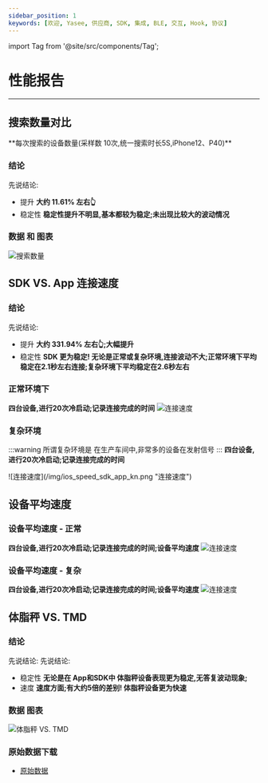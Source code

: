 ```yaml
---
sidebar_position: 1
keywords: [欢迎, Yasee, 供应商, SDK, 集成, BLE, 交互, Hook, 协议]
---
```


import Tag from '@site/src/components/Tag';


# 性能报告
--- 



## 搜索数量对比

<Tag text="App - 蓝色" color='deepskyblue' />
<Tag text="SDK(iOS) - 绿色" color='green' />
<Tag text="SDK(Android) - 灰色" color='gray' />
**每次搜索的设备数量(采样数 10次,统一搜索时长5S,iPhone12、P40)**

### 结论
先说结论:
- 提升
    **大约 11.61% 左右👆**
- 稳定性
    **稳定性提升不明显,基本都较为稳定;未出现比较大的波动情况**

### 数据 和 图表
![搜索数量](/img/ios_search_num.png "搜索数量")


## SDK VS. App 连接速度

### 结论
先说结论:
- 提升
    **大约 331.94% 左右👆;大幅提升**
- 稳定性
    **SDK 更为稳定! 无论是正常或复杂环境,连接波动不大;正常环境下平均稳定在2.1秒左右连接;复杂环境下平均稳定在2.6秒左右**

### 正常环境下
**四台设备,进行20次冷启动;记录连接完成的时间**
<Tag text="SDK - 蓝色" color='deepskyblue' />
<Tag text="App - 绿色" color='green' />
![连接速度](/img/ios_speed_sdk_app.png "连接速度")

### 复杂环境
:::warning
所谓复杂环境是 在生产车间中,非常多的设备在发射信号
:::
**四台设备,进行20次冷启动;记录连接完成的时间**

<Tag text="SDK - 蓝色" color='deepskyblue' />
<Tag text="App - 绿色" color='green' />
![连接速度](/img/ios_speed_sdk_app_kn.png "连接速度")


## 设备平均速度

### 设备平均速度 - 正常
**四台设备,进行20次冷启动;记录连接完成的时间;设备平均速度**
![连接速度](/img/ios_avg.png "连接速度")


### 设备平均速度 - 复杂
**四台设备,进行20次冷启动;记录连接完成的时间;设备平均速度**
![连接速度](/img/ios_avg_kn.png "连接速度")



## 体脂秤 VS. TMD
<Tag text="App - 蓝色" color='deepskyblue' />
<Tag text="SDK - 橙色" color='orange' />
<Tag text="SDK - 绿色" color='green' />

### 结论
先说结论:
先说结论:
- 稳定性
    **无论是在 App和SDK中 体脂秤设备表现更为稳定,无答复波动现象;**
- 速度
    **速度方面;有大约5倍的差别! 体脂秤设备更为快速**
### 数据 图表
![体脂秤 VS. TMD](/img/ios_wl_vs_tmd.png "体脂秤 VS. TMD")


### 原始数据下载
- [原始数据](/files/raw_data.zip)